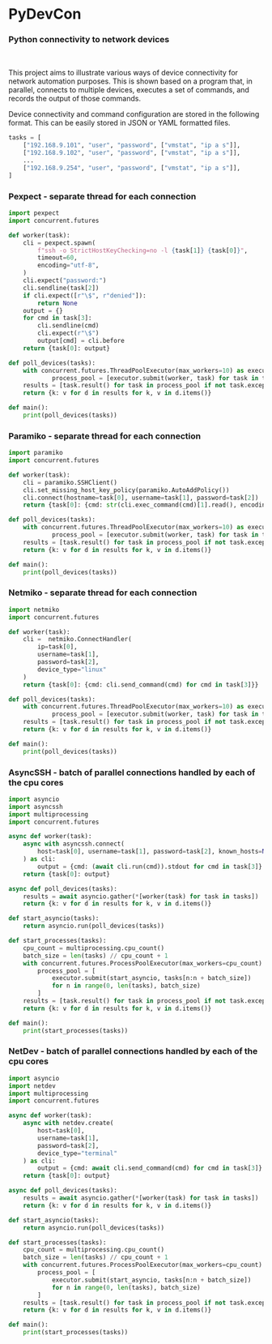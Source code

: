 # PyDevCon

### Python connectivity to network devices
<br>

This project aims to illustrate various ways of device connectivity for network automation purposes. This is shown based on a program that, in parallel, connects to multiple devices, executes a set of commands, and records the output of those commands.

Device connectivity and command configuration are stored in the following format. This can be easily stored in JSON or YAML formatted files.

```python
tasks = [
    ["192.168.9.101", "user", "password", ["vmstat", "ip a s"]],
    ["192.168.9.102", "user", "password", ["vmstat", "ip a s"]],
    ...
    ["192.168.9.254", "user", "password", ["vmstat", "ip a s"]],
]
```

### Pexpect - separate thread for each connection
```python
import pexpect
import concurrent.futures

def worker(task):
    cli = pexpect.spawn(
        f"ssh -o StrictHostKeyChecking=no -l {task[1]} {task[0]}",
        timeout=60,
        encoding="utf-8",
    )
    cli.expect("password:")
    cli.sendline(task[2])
    if cli.expect([r"\$", r"denied"]):
        return None
    output = {}
    for cmd in task[3]:
        cli.sendline(cmd)
        cli.expect(r"\$")
        output[cmd] = cli.before
    return {task[0]: output}

def poll_devices(tasks):
    with concurrent.futures.ThreadPoolExecutor(max_workers=10) as executor:
            process_pool = [executor.submit(worker, task) for task in tasks]
    results = [task.result() for task in process_pool if not task.exception() and task.result()]
    return {k: v for d in results for k, v in d.items()}

def main():
    print(poll_devices(tasks))
```

### Paramiko - separate thread for each connection
```python
import paramiko
import concurrent.futures

def worker(task):
    cli = paramiko.SSHClient()
    cli.set_missing_host_key_policy(paramiko.AutoAddPolicy())
    cli.connect(hostname=task[0], username=task[1], password=task[2])
    return {task[0]: {cmd: str(cli.exec_command(cmd)[1].read(), encoding="utf8") for cmd in task[3]}}

def poll_devices(tasks):
    with concurrent.futures.ThreadPoolExecutor(max_workers=10) as executor:
            process_pool = [executor.submit(worker, task) for task in tasks]
    results = [task.result() for task in process_pool if not task.exception() and task.result()]
    return {k: v for d in results for k, v in d.items()}

def main():
    print(poll_devices(tasks))
```

### Netmiko - separate thread for each connection
```python
import netmiko
import concurrent.futures

def worker(task):
    cli =  netmiko.ConnectHandler(
        ip=task[0],
        username=task[1],
        password=task[2],
        device_type="linux"
    )
    return {task[0]: {cmd: cli.send_command(cmd) for cmd in task[3]}}

def poll_devices(tasks):
    with concurrent.futures.ThreadPoolExecutor(max_workers=10) as executor:
            process_pool = [executor.submit(worker, task) for task in tasks]
    results = [task.result() for task in process_pool if not task.exception() and task.result()]
    return {k: v for d in results for k, v in d.items()}

def main():
    print(poll_devices(tasks))
```

### AsyncSSH - batch of parallel connections handled by each of the cpu cores
```python
import asyncio
import asyncssh
import multiprocessing
import concurrent.futures

async def worker(task):
    async with asyncssh.connect(
        host=task[0], username=task[1], password=task[2], known_hosts=None
    ) as cli:
        output = {cmd: (await cli.run(cmd)).stdout for cmd in task[3]}
    return {task[0]: output}

async def poll_devices(tasks):
    results = await asyncio.gather(*[worker(task) for task in tasks])
    return {k: v for d in results for k, v in d.items()}

def start_asyncio(tasks):
    return asyncio.run(poll_devices(tasks))

def start_processes(tasks):
    cpu_count = multiprocessing.cpu_count()
    batch_size = len(tasks) // cpu_count + 1
    with concurrent.futures.ProcessPoolExecutor(max_workers=cpu_count) as executor:
        process_pool = [
            executor.submit(start_asyncio, tasks[n:n + batch_size])
            for n in range(0, len(tasks), batch_size)
        ]   
    results = [task.result() for task in process_pool if not task.exception() and task.result()]
    return {k: v for d in results for k, v in d.items()}

def main():
    print(start_processes(tasks))
```

### NetDev - batch of parallel connections handled by each of the cpu cores
```python
import asyncio
import netdev
import multiprocessing
import concurrent.futures

async def worker(task):
    async with netdev.create(
        host=task[0],
        username=task[1],
        password=task[2],
        device_type="terminal"
    ) as cli:
        output = {cmd: await cli.send_command(cmd) for cmd in task[3]}
    return {task[0]: output}

async def poll_devices(tasks):
    results = await asyncio.gather(*[worker(task) for task in tasks])
    return {k: v for d in results for k, v in d.items()}

def start_asyncio(tasks):
    return asyncio.run(poll_devices(tasks))

def start_processes(tasks):
    cpu_count = multiprocessing.cpu_count()
    batch_size = len(tasks) // cpu_count + 1
    with concurrent.futures.ProcessPoolExecutor(max_workers=cpu_count) as executor:
        process_pool = [
            executor.submit(start_asyncio, tasks[n:n + batch_size])
            for n in range(0, len(tasks), batch_size)
        ]   
    results = [task.result() for task in process_pool if not task.exception() and task.result()]
    return {k: v for d in results for k, v in d.items()}

def main():
    print(start_processes(tasks))
```
